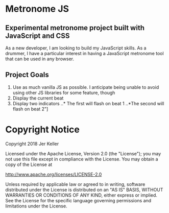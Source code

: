 # Metronome JS
## Experimental metronome project built with JavaScript and CSS

As a new developer, I am looking to build my JavaScript skills. As a drummer, I have a particular interest in having a JavaScript metronome tool that can be used in any browser.

## Project Goals
1. Use as much vanilla JS as possible. I anticipate being unable to avoid using other JS libraries for some feature, though
2. Display the current beat
3. Display two indicators
..* The first will flash on beat 1
..*The second will flash on beat 2"]

# Copyright Notice
Copyright 2018 Jer Keller

Licensed under the Apache License, Version 2.0 (the "License");
you may not use this file except in compliance with the License.
You may obtain a copy of the License at

http://www.apache.org/licenses/LICENSE-2.0

Unless required by applicable law or agreed to in writing, software
distributed under the License is distributed on an "AS IS" BASIS,
WITHOUT WARRANTIES OR CONDITIONS OF ANY KIND, either express or implied.
See the License for the specific language governing permissions and
limitations under the License.
